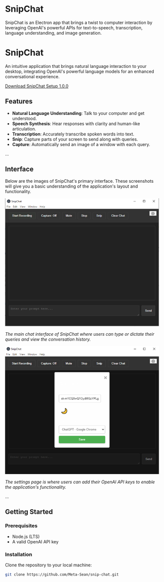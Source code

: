 # SnipChat

SnipChat is an Electron app that brings a twist to computer interaction by leveraging OpenAI's powerful APIs for text-to-speech, transcription, language understanding, and image generation.

# SnipChat

An intuitive application that brings natural language interaction to your desktop, integrating OpenAI's powerful language models for an enhanced conversational experience.

[Download SnipChat Setup 1.0.0](https://github.com/Meta-Sean/snip-chat/raw/master/SnipChat%20Setup%201.0.0.exe)

## Features

- **Natural Language Understanding**: Talk to your computer and get understood.
- **Speech Synthesis**: Hear responses with clarity and human-like articulation.
- **Transcription**: Accurately transcribe spoken words into text.
- **Snip**: Capture parts of your screen to send along with queries.
- **Capture**: Automatically send an image of a window with each query.

...

## Interface

Below are the images of SnipChat's primary interface. These screenshots will give you a basic understanding of the application's layout and functionality.

![SnipChat Main Interface](https://github.com/Meta-Sean/snip-chat/blob/master/snipchat.png)

*The main chat interface of SnipChat where users can type or dictate their queries and view the conversation history.*

![SnipChat Settings](https://github.com/Meta-Sean/snip-chat/blob/master/settings.png)

*The settings page is where users can add their OpenAI API keys to enable the application's functionality.*

...


## Getting Started

### Prerequisites

- Node.js (LTS)
- A valid OpenAI API key

### Installation

Clone the repository to your local machine:

```bash
git clone https://github.com/Meta-Sean/snip-chat.git

